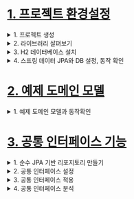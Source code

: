 # [1. 프로젝트 환경설정](./1.project-setting)

<details> <summary> 1. 프로젝트 생성 </summary>

</details>

<details> <summary> 2. 라이브러리 살펴보기</summary>

- gradle 의존관계 보기
    - `./gradlew dependencies -configuration compileClasspath`

**스프링 부트 라이브러리 살펴보기**
- spring-boot-starter-web
    - spring-boot-starter-tomcat: 톰캣 (웹서버)
    - spring-webmvc: 스프링 웹 MVC
- spring-boot-starter-data-jpa
    - spring-boot-starter-aop
    - spring-boot-starter-jdbc
        - HikariCP 커넥션 풀 (부트 2.0 기본)
    - hibernate + JPA: 하이버네이트 + JPA
    - spring-data-jpa: 스프링 데이터 JPA
- spring-boot-starter(공통): 스프링 부트 + 스프링 코어 + 로깅
- spring-boot
    - spring-core
- spring-boot-starter-logging
    - logback, slf4j

### 테스트 라이브러리
- spring-boot-starter-test
    - junit: 테스트 프레임워크, 스프링 부트 2.2부터 junit5( `jupiter` ) 사용
        - 과거 버전은 `vintage`
    - mockito: 목 라이브러리
    - assertj: 테스트 코드를 좀 더 편하게 작성하게 도와주는 라이브러리
        - https://joel-costigliola.github.io/assertj/index.html
    - spring-test: 스프링 통합 테스트 지원
- 핵심 라이브러리
    - 스프링 MVC
    - 스프링 ORM
    - JPA, 하이버네이트
    - 스프링 데이터 JPA
- 기타 라이브러리
    - H2 데이터베이스 클라이언트
    - 커넥션 풀: 부트 기본은 HikariCP
    - 로깅 SLF4J & LogBack
    - 테스트


</details>

<details> <summary> 3. H2 데이터베이스 설치 </summary>

- https://www.h2database.com/html/main.html
- 다운로드 및 설치
- h2 데이터베이스 버전은 스프링 부트 버전에 맞춘다.
- 권한 주기: `chmod 755 h2.sh`
- 데이터 베이스 파일 생성 방법
    - `jdbc:h2:~/datajpa` (최소 한번)
    - `~/datajpa.mv.db`파일 생성 확인
    - 이후 부터는 `jdbc:h2:tcp://localhost/~/datajpa` 이렇게 접속

- 주의: H2 데이터베이스의 MVCC 옵션은 G2 1.4.198 버전부터 제거되었다. 1.4.200 버전에서는 MVCC옵션을 사용하면 오류가 발생한다.

</details>

<details> <summary> 4. 스프링 데이터 JPA와 DB 설정, 동작 확인 </summary>

`main/resources/application.yml`
```
spring:
 datasource:
 url: jdbc:h2:tcp://localhost/~/jpashop
 username: sa
 password:
 driver-class-name: org.h2.Driver
 jpa:
 hibernate:
 ddl-auto: create
 properties:
 hibernate:
# show_sql: true
 format_sql: true
logging.level:
 org.hibernate.SQL: debug
# org.hibernate.type: trace
```

- spring.jpa.hibernate.ddl-auto: create
    - 이 옵션은 애플리케이션 실행 시점에 테이블을 drop 하고, 다시 생성한다.

> 참고: 모든 로그 출력은 가급적 로거를 통해 남겨야 한다
> `show_sql` : 옵션은 `System.out` 에 하이버네이트 실행 SQL을 남긴다.
> `org.hibernate.SQL` : 옵션은 logger를 통해 하이버네이트 실행 SQL을 남긴다

### 실제 동작하는지 확인하기
- Entity, Repository 동작 확인
- jar 빌드해서 동작 확인

> 참고: 스프링 부트를 통해 복잡한 설정이 다 자동화 되었다. `persistence.xml`도 없고,
> `LocalContainerEntityManagerFactoryBean`도 없다. 스프링 부트를 통한 추가 설정은
> 스프링 부트 메뉴얼을 참고하고, 스프링 부트를 사용하지 않고 순수 스프링과 JPA 설정 방법은 자바
> ORM표준 JPA 프로그래밍 책을 참고

### 쿼리 파라미터 로그 남기기
- 로그에 다음을 추가하기 `org.hiberrnate.type`: SQL 실행 파라미터를 로그로 남긴다.
- 외부 라이브 러리 사용
    - https://github.com/gavlyukovskiy/spring-boot-data-source-decorator
    - 스프링 부트를 사용하면 이 라이브러리만 추가하면 된다.<br>
    `implementation 'com.github.gavlyukovskiy:p6spy-spring-boot-starter:1.5.6'`

> 참고: 쿼리 파라미터를 로그로 남기는 외부 라이브러리는 시스템 자원을 사용하므로, 개발 단계에서는 편하게
> 사용해도 된다. 하지만 운영시스템에 적용하려면 꼭 성능테스트를 하고 사용하는 것이 좋다.


</details>


# [2. 예제 도메인 모델](./2.example-domain-model)

<details> <summary> 1. 예제 도메인 모델과 동작확인 </summary>

**엔티티 클래스**
![image](https://user-images.githubusercontent.com/28394879/134102684-acc050af-2014-40ac-ba32-92502e61b8b8.png)

**ERD**
![image](https://user-images.githubusercontent.com/28394879/134102731-e9f9f990-0f73-4ffd-b31d-de8a37b97dd6.png)


**Member 엔티티**
- 롬복 설명
    - @Setter: 실무에서 가급적 Setter는 사용하지 않기
    - @NoArgsConstructor AccessLevel.PROTECTED: 기본 생성자 막고 싶은데, JPA 스팩상 PROTECTED로 열어 두어야 함
    - @ToString: 가급적 내부 필드만(연관관계 없는 필드만)
- `changeTeam()`으로 양방향 연관관계 한번에 처리(연관관계 편의 메소드)


**Team 엔티티**
- Member와 Team은 양방향 연관관계, `Member.team`이 연관관계의 주인, `Team.members`는 연관관계의 주인이 아님,
따라서 `Member.team`이 데이터베이스 외래키 값을 변경, 반대편은 읽기만 가능

**데이터 확인 테스트**
- 가급적 순수 JPA로 동작 확인 (뒤에서 변경)
- db 테이블 결과 확인
- 지연 로딩 동작 확인

</details>







# [3. 공통 인터페이스 기능](./3.common-interface-function)

<details> <summary> 1. 순수 JPA 기반 리포지토리 만들기 </summary>

### 공통 인터페이스 기능
- 순수 JPA 기반 리포지토리 만들기
- 스프링 데이터 JPA 공통 인터페이스 소개
- 스프링 데이터 JPA 공통 인터페이스 활용

### 순수 JPA 기반 리포지토리 만들기
- 순수한 JPA 기반 리포지토리를 만들자
- 기본 CRUD
    - 저장
    - 변경 -> 변경감지 사용
    - 삭제
    - 전체 조회
    - 단건 조회
    - 카운트

> 참고: JPA에서 수정은 변경감지 기능을 사용하면 된다.
> 트랜젹선 안에서 엔티티를 조회한 다음에 데이터를 변경하면, 트랜잭션 종료 시점에 변경
> 감지 기능이 작동해서 변경된 엔티티를 감지하고 UPDATE SQL을 실행한다.


</details>



<details> <summary> 2. 공통 인터페이스 설정 </summary>

**JavaConfig 설정-스프링 부트 사용시 생략 가능**
```java
@Configuration
@EnableJpaRepositories(basePackages = "jpabook.jpashop.repository")
public class AppConfig {}
```
- 스프링 부트 사용시 `@SpringBootApplication` 위치를 지정(해당 패키지와 하위 패키지 인식)
- 만약 위치가 달라지면 `@EnableJpaRepositories`필요

**스프링 데이터 JPA가 구현 클래스 대신 생성**
![image](https://user-images.githubusercontent.com/28394879/134108972-496004f9-cbbf-4a85-b897-95470568d77f.png)
- `org.springframework.data.repository.Repository` 를 구현한 클래스는 스캔 대상
    - MemberRepository 인터페이스가 똥작한 이유
    - 실제 출력해보기(Proxy)
    - memberRepository.getClass() -> class.com.sun.proxy.$ProxyXXX
- `@Repository` 애노테이션 생략 가능
    - 컴포넌트 스캔을 스프링 데이터 JPA가 자동으로 처리
    - JPA 예외를 스프링 예외로 변환하는 과정도 자동으로 처리


</details>



<details> <summary> 3. 공통 인터페이스 적용 </summary>

</details>



<details> <summary> 4. 공통 인터페이스 분석 </summary>

</details>

